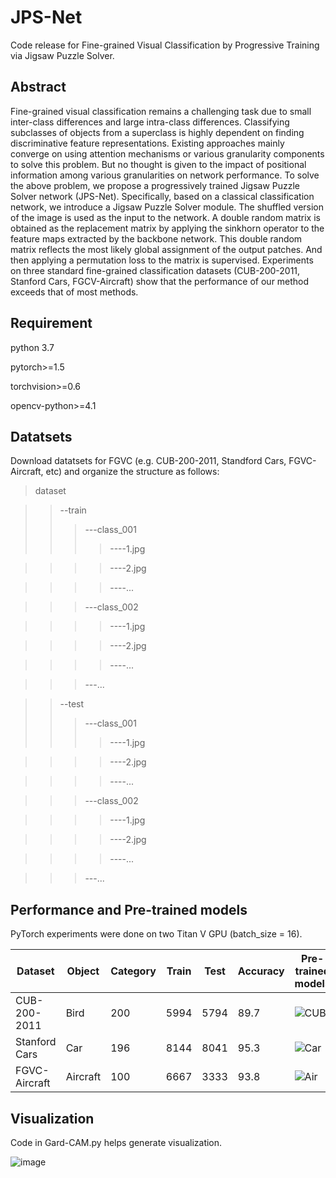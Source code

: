 # JPS-Net

Code release for Fine-grained Visual Classification by Progressive Training via Jigsaw Puzzle Solver.

## Abstract
Fine-grained visual classification remains a challenging task due to small inter-class differences and large intra-class differences. Classifying subclasses of objects from a superclass is highly dependent on finding discriminative feature representations. Existing approaches mainly converge on using attention mechanisms or various granularity components to solve this problem. But no thought is given to the impact of positional information among various granularities on network performance. To solve the above problem, we propose a progressively trained Jigsaw Puzzle Solver network (JPS-Net). Specifically, based on a classical classification network, we introduce a Jigsaw Puzzle Solver module. The shuffled version of the image is used as the input to the network. A double random matrix is obtained as the replacement matrix by applying the sinkhorn operator to the feature maps extracted by the backbone network. This double random matrix reflects the most likely global assignment of the output patches. And then applying a permutation loss to the matrix is supervised. Experiments on three standard fine-grained classification datasets (CUB-200-2011, Stanford Cars, FGCV-Aircraft) show that the performance of our method exceeds that of most methods.

## Requirement
python 3.7

pytorch>=1.5

torchvision>=0.6

opencv-python>=4.1

## Datatsets

Download datatsets for FGVC (e.g. CUB-200-2011, Standford Cars, FGVC-Aircraft, etc) and organize the structure as follows:

>dataset

>>--train
>>>---class_001
>>>>----1.jpg

>>>>----2.jpg

>>>>----...

>>>---class_002

>>>>----1.jpg

>>>>----2.jpg

>>>>----...

>>>---...

>>--test
>>>---class_001
>>>>----1.jpg

>>>>----2.jpg

>>>>----...

>>>---class_002

>>>>----1.jpg

>>>>----2.jpg

>>>>----...

>>>---...


## Performance and Pre-trained models
PyTorch experiments were done on two Titan V GPU (batch_size = 16).

Dataset  |  Object  |  Category  |  Train  |  Test  |  Accuracy  |  Pre-trained models
------  |  ------  |  --------|  ---------|  ------|  ------  |  --------
CUB-200-2011  |  Bird  |  200  |  5994  |  5794  |  89.7  |  ![CUB](G:\premodel\bird_gpu2_16\model.pth)
Stanford Cars  |  Car  |  196  |  8144  |  8041  |  95.3  |  ![Car](G:\premodel\car\model.pth)
FGVC-Aircraft  |  Aircraft  |  100  |  6667 |  3333  |  93.8  |  ![Air](G:\premodel\air\model.pth)

## Visualization

Code in Gard-CAM.py helps generate visualization.

![image](https://github.com/Zhao-fan/JPS-Net/blob/main/images/vis1.PNG)

